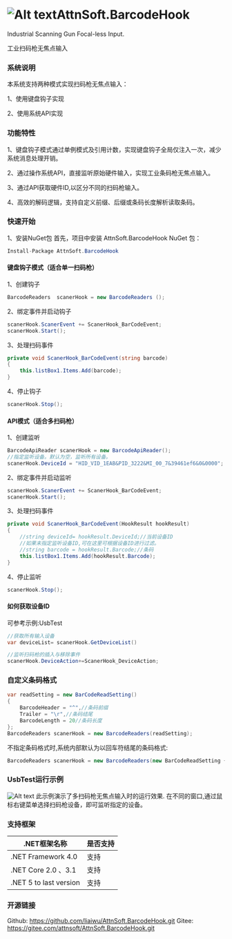 # ![Alt text](BarcodeHook/BarcodeReader.ico "AttnSoft.AutoUpdate")AttnSoft.BarcodeHook
Industrial Scanning Gun Focal-less Input.

工业扫码枪无焦点输入
### 系统说明
本系统支持两种模式实现扫码枪无焦点输入：

1、使用键盘钩子实现

2、使用系统API实现

### 功能特性
1、键盘钩子模式通过单例模式及引用计数，实现键盘钩子全局仅注入一次，减少系统消息处理开销。

2、通过操作系统API，直接监听原始硬件输入，实现工业条码枪无焦点输入。

3、通过API获取硬件ID,以区分不同的扫码枪输入。

4、高效的解码逻辑，支持自定义前缀、后缀或条码长度解析读取条码。
### 快速开始
1、安装NuGet包
首先，项目中安装 AttnSoft.BarcodeHook NuGet 包：
```csharp
Install-Package AttnSoft.BarcodeHook
```
#### 键盘钩子模式（适合单一扫码枪）
1、创建钩子
```csharp
BarcodeReaders  scanerHook = new BarcodeReaders ();
```
2、绑定事件并启动钩子
```csharp
scanerHook.ScanerEvent += ScanerHook_BarCodeEvent;
scanerHook.Start();
```
3、处理扫码事件
```csharp
private void ScanerHook_BarCodeEvent(string barcode)
{
    this.listBox1.Items.Add(barcode);
}
```
4、停止钩子
```csharp
scanerHook.Stop();
```
#### API模式（适合多扫码枪）
1、创建监听
```csharp
BarcodeApiReader scanerHook = new BarcodeApiReader();
//指定监听设备。默认为空，监听所有设备。
scanerHook.DeviceId = "HID_VID_1EAB&PID_3222&MI_00_7&39461ef6&0&0000";
```
2、绑定事件并启动监听
```csharp
scanerHook.ScanerEvent += ScanerHook_BarCodeEvent;
scanerHook.Start();
```
3、处理扫码事件
```csharp
private void ScanerHook_BarCodeEvent(HookResult hookResult)
{
    //string deviceId= hookResult.DeviceId;//当前设备ID
    //如果未指定监听设备ID,可在这里可根据设备ID进行过滤。
    //string barcode = hookResult.Barcode;//条码
    this.listBox1.Items.Add(hookResult.Barcode);
}
```
4、停止监听
```csharp
scanerHook.Stop();
```
#### 如何获取设备ID
可参考示例:UsbTest
```csharp
//获取所有输入设备
var deviceList= scanerHook.GetDeviceList()

//监听扫码枪的插入与移除事件
scanerHook.DeviceAction+=ScanerHook_DeviceAction;
```

### 自定义条码格式

```csharp
var readSetting = new BarCodeReadSetting()
{
    BarcodeHeader = "^",//条码前缀
    Trailer = "\r",//条码结尾
    BarcodeLength = 20//条码长度
};
BarcodeReaders scanerHook = new BarcodeReaders(readSetting);
```
不指定条码格式时,系统内部默认为以回车符结尾的条码格式:
```csharp
BarcodeReaders scanerHook = new BarcodeReaders(new BarCodeReadSetting { Trailer="\r"});
```
### UsbTest运行示例
![Alt text](demo.gif "Demo")
此示例演示了多扫码枪无焦点输入时的运行效果.
在不同的窗口,通过鼠标右键菜单选择扫码枪设备，即可监听指定的设备。

### 支持框架

| .NET框架名称               | 是否支持 |
| -------------------------- | -------- |
| .NET Framework 4.0        | 支持     |
| .NET Core 2.0 、3.1        | 支持     |
| .NET 5  to last version   | 支持     |

### 开源链接
Github: https://github.com/liaiwu/AttnSoft.BarcodeHook.git
Gitee:  https://gitee.com/attnsoft/AttnSoft.BarcodeHook.git

